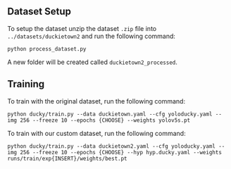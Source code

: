## Dataset Setup

To setup the dataset unzip the dataset `.zip` file into `../datasets/duckietown2` and run the following command:
```
python process_dataset.py
```

A new folder will be created called `duckietown2_processed`.

## Training

To train with the original dataset, run the following command:
```
python ducky/train.py --data duckietown.yaml --cfg yoloducky.yaml --img 256 --freeze 10 --epochs {CHOOSE} --weights yolov5s.pt
```

To train with our custom dataset, run the following command:
```
python ducky/train.py --data duckietown2.yaml --cfg yoloducky.yaml --img 256 --freeze 10 --epochs {CHOOSE} --hyp hyp.ducky.yaml --weights runs/train/exp{INSERT}/weights/best.pt
```

